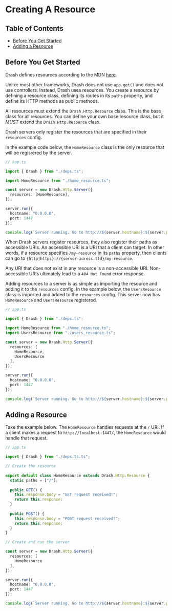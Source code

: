 # Creating A Resource

## Table of Contents

* [Before You Get Started](#before-you-get-started)
* [Adding a Resource](#adding-a-resource)

## Before You Get Started

Drash defines resources according to the MDN [here](https://developer.mozilla.org/en-US/docs/Web/HTTP/Basics_of_HTTP/Identifying_resources_on_the_Web).

Unlike most other frameworks, Drash does not use `app.get()` and does not use controllers. Instead, Drash uses resources. You create a resource by defining a resource class, defining its routes in its `paths` property, and define its HTTP methods as public methods.

All resources must extend the `Drash.Http.Resource` class. This is the base class for all resources. You can define your own base resource class, but it _MUST_ extend the `Drash.Http.Resource` class.

Drash servers only register the resources that are specified in their `resources` config.

In the example code below, the `HomeResource` class is the only resource that will be regisrered by the server.

```typescript
// app.ts

import { Drash } from "./deps.ts";

import HomeResource from "./home_resource.ts";

const server = new Drash.Http.Server({
  resources: [HomeResource],
});

server.run({
  hostname: "0.0.0.0",
  port: 1447
});

console.log(`Server running. Go to http://${server.hostname}:${server.port}.`);
```

When Drash servers register resources, they also register their paths as accessible URIs. An accessible URI is a URI that a client can target. In other words, if a resource specifies `/my-resource` in its `paths` property, then clients can go to `{http|https}://{server-adress.tld}/my-resource`.

Any URI that does not exist in any resource is a non-accessible URI. Non-accessible URIs ultimately lead to a `404 Not Found` error response.

Adding resources to a server is as simple as importing the resource and adding it to the `resources` config. In the example below, the `UsersResource` class is imported and added to the `resources` config. This server now has `HomeResource` and `UsersResource` registered.

```typescript
// app.ts

import { Drash } from "./deps.ts";

import HomeResource from "./home_resource.ts";
import UsersResource from "./users_resource.ts";

const server = new Drash.Http.Server({
  resources: [
    HomeResource,
    UsersResource
  ],
});

server.run({
  hostname: "0.0.0.0",
  port: 1447
});

console.log(`Server running. Go to http://${server.hostname}:${server.port}.`);
```

## Adding a Resource

Take the example below. The `HomeResource` handles requests at the `/` URI. If a client makes a request to `http://localhost:1447/`, the `HomeResource` would handle that request.

```typescript
// app.ts

import { Drash } from "./deps.ts.ts";

// Create the resource
 
export default class HomeResource extends Drash.Http.Resource {
  static paths = ["/"];
 
  public GET() {
    this.response.body = "GET request received!";
    return this.response;
  }
 
  public POST() {
    this.response.body = "POST request received!";
    return this.response;
  }
}

// Create and run the server

const server = new Drash.Http.Server({
  resources: [
    HomeResource
  ],
});

server.run({
  hostname: "0.0.0.0",
  port: 1447
});

console.log(`Server running. Go to http://${server.hostname}:${server.port}.`);
```

